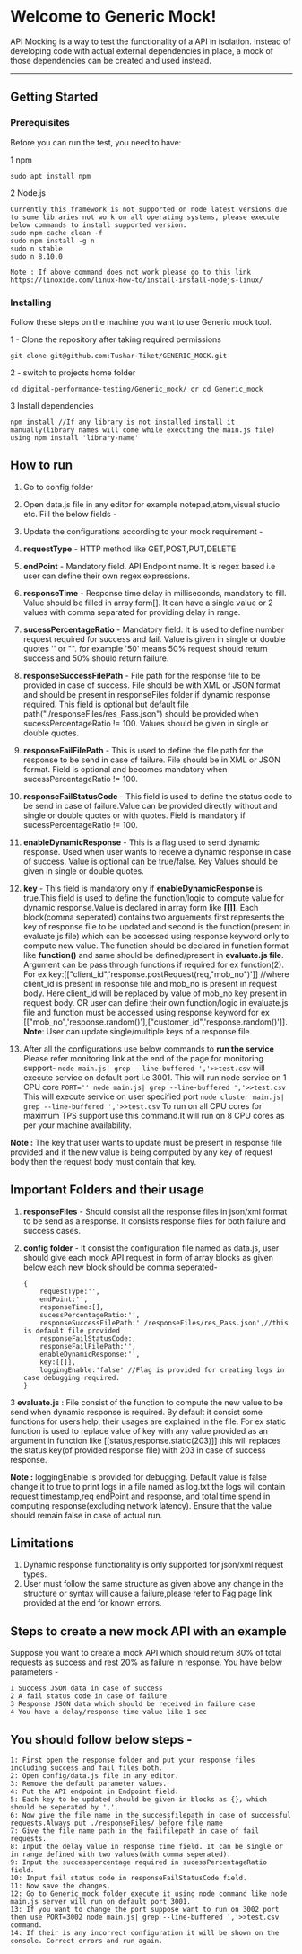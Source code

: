 ﻿﻿Welcome to Generic Mock!
===================


API Mocking is a way to test the functionality of a API in isolation. Instead of developing code with actual external dependencies in place, a mock of those dependencies can be created and used instead.

-------------
## Getting Started

### Prerequisites

Before you can run the test, you need to have:  

1  npm
```
sudo apt install npm
```
2  Node.js
```
Currently this framework is not supported on node latest versions due to some libraries not work on all operating systems, please execute below commands to install supported version.
sudo npm cache clean -f
sudo npm install -g n
sudo n stable
sudo n 8.10.0

Note : If above command does not work please go to this link https://linoxide.com/linux-how-to/install-install-nodejs-linux/
```
### Installing

Follow these steps on the machine you want to use Generic mock tool.

1 - Clone the repository after taking required permissions
```
git clone git@github.com:Tushar-Tiket/GENERIC_MOCK.git
```

2 - switch to projects home folder
```
cd digital-performance-testing/Generic_mock/ or cd Generic_mock
```
3  Install dependencies
```
npm install //If any library is not installed install it manually(library names will come while executing the main.js file) using npm install 'library-name'
```
How to run
--------------------
 1. Go to config folder
 2. Open data.js file in any editor for example notepad,atom,visual studio etc. Fill the below fields -
 3. Update the configurations according to your mock requirement -
   4. **requestType** - HTTP method like GET,POST,PUT,DELETE
   5. **endPoint** - Mandatory field. API Endpoint name. It is regex based i.e user can define their own regex expressions.
   6. **responseTime** - Response time delay in milliseconds, mandatory to fill. Value should be filled in array form[]. It can have a single value or 2 values with comma separated for providing delay in range.
   7. **sucessPercentageRatio** - Mandatory field. It is used to define number request required for success and fail. Value is given in single or double quotes '' or "". for example '50' means 50% request should return success and 50% should return failure.
   8. **responseSuccessFilePath** - File path for the response file to be provided in case of success. File should be with XML or JSON format and should be present in responseFiles folder if dynamic response required. This field is optional but default file path("./responseFiles/res_Pass.json") should be provided when sucessPercentageRatio != 100. Values should be given in single or double quotes.
   9. **responseFailFilePath** - This is used to define the file path for the response to be send in case of failure. File should be in XML or JSON format. Field is optional and becomes mandatory when sucessPercentageRatio != 100.
   10. **responseFailStatusCode** - This field is used to define the status code to be send in case of failure.Value can be provided directly without and single or double quotes or with quotes. Field is mandatory if sucessPercentageRatio != 100.
   11. **enableDynamicResponse** - This is a flag used to send dynamic response. Used when user wants to receive a dynamic response in case of success. Value is optional can be true/false. Key Values should be given in single or double quotes.
   12. **key** - This field is mandatory only if **enableDynamicResponse** is true.This field is used to define the function/logic to compute value for dynamic response.Value is declared in array form like **[[]]**. Each block(comma seperated) contains two arguements first represents the key of response file to be updated and second is the function(present in evaluate.js file) which can be accessed using response keyword only to compute new value. The function should be declared in function format like **function()** and same should be defined/present in **evaluate.js file**. Argument can be pass through functions if required for ex function(2).
                 For ex key:[["client_id",'response.postRequest(req,"mob_no")']] //where client_id is present in response file and mob_no is present in request body. Here client_id will be replaced by value of mob_no key present in request body. 
				 OR user can define their own function/logic in evaluate.js file and function must be accessed using response keyword for 
				 ex [["mob_no",'response.random()'],["customer_id",'response.random()']].
    **Note**: User can update single/multiple keys of a response file.

   13. After all the configurations use below commands to **run the service** Please refer monitoring link at the end of the page for monitoring support-
    `node main.js| grep --line-buffered ','>>test.csv` will execute service on default port i.e 3001. This will run node service on 1 CPU core
    `PORT='' node main.js| grep --line-buffered ','>>test.csv` This will execute service on user specified port
	`node cluster main.js| grep --line-buffered ','>>test.csv` To run on all CPU cores for maximum TPS support use this command.It will run on 8 CPU cores as per your machine availability.

**Note :** The key that user wants to update must be present in response file provided and if the new value is being computed by any key of request body then the request body must contain that key. 

Important Folders and their usage
-------------------

 1. **responseFiles** - Should consist all the response files in json/xml format to be send as a response. It consists response files for both failure and success cases.
 2. **config folder** - It consist the configuration file named as data.js, user should give each mock API request in form of array blocks as given below each new block should be comma seperated-

	    {
			requestType:'',
			endPoint:'',
			responseTime:[],
			sucessPercentageRatio:'',
			responseSuccessFilePath:'./responseFiles/res_Pass.json',//this is default file provided
			responseFailStatusCode:,
			responseFailFilePath:'',
			enableDynamicResponse:'',
			key:[[]],
			loggingEnable:'false' //Flag is provided for creating logs in case debugging required.
		}
3 **evaluate.js** : File consist of the function to compute the new value to be send when dynamic response is required. By default it consist some functions for users help, their usages are explained in the file. For ex static function is used to replace value of key with any value provided as an argument in function like [[status,response.static(203)]] this will replaces the status key(of provided response file) with 203 in case of success response.

 **Note :** loggingEnable is provided for debugging. Default value is false change it to true to print logs in a file named as log.txt the logs will contain request timestamp,req endPoint and response, and total time spend in computing response(excluding network latency). Ensure that the value should remain false in case of actual run.

Limitations
-----------

 1. Dynamic response functionality is only supported for json/xml request types.
 2. User must follow the same structure as given above any change in the structure or syntax will cause a failure,please refer to Fag page link provided at the end for known errors.


Steps to create a new mock API with an example
------------------------------
Suppose you want to create a mock API which should return 80% of total requests as success and rest 20% as failure in response.
You have below parameters -

	1 Success JSON data in case of success
	2 A fail status code in case of failure
	3 Response JSON data which should be received in failure case
	4 You have a delay/response time value like 1 sec

You should follow below steps -
-----------------------------
	1: First open the response folder and put your response files including success and fail files both.
	2: Open config/data.js file in any editor.
	3: Remove the default parameter values.
	4: Put the API endpoint in Endpoint field.
	5: Each key to be updated should be given in blocks as {}, which should be seperated by ','.
	6: Now give the file name in the successfilepath in case of successful requests.Always put ./responseFiles/ before file name
	7: Give the file name path in the failfilepath in case of fail requests.
	8: Input the delay value in response time field. It can be single or in range defined with two values(with comma seperated).
	9: Input the successpercentage required in sucessPercentageRatio field.
	10: Input fail status code in responseFailStatusCode field.
	11: Now save the changes.
	12: Go to Generic_mock folder execute it using node command like node main.js server will run on default port 3001.
	13: If you want to change the port suppose want to run on 3002 port then use PORT=3002 node main.js| grep --line-buffered ','>>test.csv command.
	14: If their is any incorrect configuration it will be shown on the console. Correct errors and run again.

